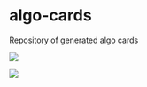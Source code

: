 # algo-cards
Repository of generated algo cards

<p align="left"><a href="http://algocards.netlify.app/github.com/natel9178/algo-cards/Face Detection-card.json" alt="Contributors"><img src="https://algocards.netlify.app/badge/raw.githubusercontent.com/natel9178/algo-cards/main/Face%20Detection-card.json" /></a></p>
<p align="left"><a href="http://algocards.netlify.app/github.com/natel9178/algo-cards/GPT-3-card.json" alt="Contributors"><img src="https://algocards.netlify.app/badge/raw.githubusercontent.com/natel9178/algo-cards/main/GPT-3-card.json" /></a></p>
